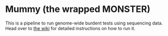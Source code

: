 # Mummy (the wrapped MONSTER)

This is a pipeline to run genome-wide burdent tests using sequencing data. Head over to [the wiki](https://github.com/hmgu-itg/burden_testing/wiki) for detailed instructions on how to run it.
